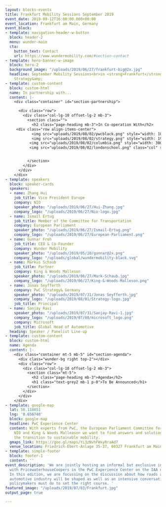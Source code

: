 ```yaml
---
layout: blocks-events
title: Frankfurt Mobility Sessions September 2019
event_date: 2019-09-12T16:00:00.000+00:00
event_location: Frankfurt am Main, Germany
event_block:
- template: navigation-header-w-button
  block: header-2
  menu: wunder-main
  cta:
    button_text: Contact
    url: https://www.wundermobility.com/#section-contact
- template: hero-banner-w-image
  block: hero-2
  background_image: "/uploads/2019/06/27/frankfurt-big@2x.jpg"
  headline: September Mobility Sessions<br>in <strong>Frankfurt</strong><br>With PwC
    Strategy&amp;
- template: custom-content
  block: custom-html
  name: In partnership with...
  content: |-
    <div class="container" id="section-partnership">

      <div class="row">
        <div class="col-lg-10 offset-lg-2 mb-3">
          <section class="">
            <h2 class="page-heading mb-3">In Co-operation With</h2>
     <div class="row align-items-center">
            <img src="uploads/2019/08/02/pwcblack.png" style="width: 100px" class="mr-4 col" />
            <img src="uploads/2019/08/02/strategy.png" style="width: 190px" class="mr-4 col" />
           <img src="uploads/2019/08/02/columbia.png" style="width: 300px" class="mr-4 col" />
           <img src="uploads/2019/08/02/londonschool.png" class="col" style="width: 70px" />


          </section>
        </div>
      </div>
    </div>
- template: speakers
  block: speaker-cards
  speakers:
  - name: Zhang Hui
    job_title: Vice President Europe
    company: NIO
    speaker_photo: "/uploads/2019/06/27/Hui-Zhang.jpg"
    company_logo: "/uploads/2019/06/27/Nio-logo.jpg"
  - name: Ismail Ertug
    job_title: Member of the Committee for Transportation
    company: European Parliament
    speaker_photo: "/uploads/2019/06/27/Ismail-Ertug.png"
    company_logo: "/uploads/2019/06/27/European-Parliament.png"
  - name: Gunnar Froh
    job_title: CEO & Co-Founder
    company: Wunder Mobility
    speaker_photo: "/uploads/2019/05/10/gunnar@2x.png"
    company_logo: "/uploads/global/wundermobility-black.svg"
  - name: Markus Schaub
    job_title: Partner
    company: King & Woods Malleson
    speaker_photo: "/uploads/2019/06/27/Mark-Schaub.jpg"
    company_logo: "/uploads/2019/06/27/King-&-Woods-Malleson.png"
  - name: Jonas Seyfferth
    company: PwC Strategy& Germany
    speaker_photo: "/uploads/2019/07/31/Jonas Seyfferth.jpg"
    company_logo: "/uploads/2019/08/01/Strategy-logo.jpg"
    job_title: Principal
  - name: Sanjay Ravi
    speaker_photo: "/uploads/2019/07/31/Sanjay-Ravi-1.jpg"
    company_logo: "/uploads/2019/07/08/microsoft_logo.png"
    company: Microsoft
    job_title: Global Head of Automotive
  heading: Speaker / Panelist Line-up
- template: custom-content
  block: custom-html
  name: Agenda
  content: |-
    <div class="container mt-5 mb-5" id="section-agenda">
      <div class="wunder-bg right top-2"></div>
      <div class="row">
        <div class="col-lg-10 offset-lg-2 mb-3">
          <section class="mt-5">
            <h2 class="page-heading mb-3">Agenda</h2>
            <h1 class="text-grey2 mb-1 p-0">To Be Announced</h1>
          </section>
        </div>
      </div>
    </div>
- template: google-map
  lat: 50.110851
  lng: '8.656740'
  block: google-map
  headline: PwC Experience Center
  content: With experts from PwC, the European Parliament Committee for Transportation,
    NIO and King & Woods Malleason we want to find answers and solutions to accelerate
    the transition to sustainable mobility.
  gmaps_link: https://goo.gl/maps/Yi3zNvhFWxyRraAd7
  venue_location: Friedrich-Ebert-Anlage 35-37, 60327 Frankfurt am Main
- template: simple-footer
  block: footer-1
  content: ''
event_description: 'We are jointly hosting an informal but exclusive invite-only event
  with PricewaterhouseCoopers in the PwC Experience Center on the IAA opening day.
  In this edition, we are focussing on the discussion about how roads and how the
  automotive industry will be shaped as well as an intensive conversation about what
  policymakers must do to set the right course. '
featured_image: "/uploads/2019/07/03/Frankfurt.jpg"
output_page: true

---
```

